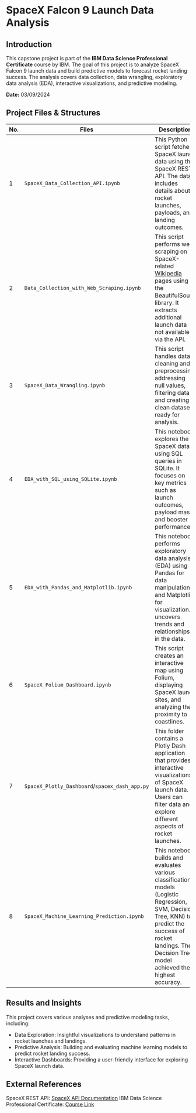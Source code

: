 # SpaceX Falcon 9 Launch Data Analysis

## Introduction
This capstone project is part of the **IBM Data Science Professional Certificate** course by IBM. The goal of this project is to analyze SpaceX Falcon 9 launch data and build predictive models to forecast rocket landing success. The analysis covers data collection, data wrangling, exploratory data analysis (EDA), interactive visualizations, and predictive modeling.

**Date:** 03/09/2024

## Project Files & Structures

| No. | Files | Description |
| --- | ----- | ----------- |
| 1   | `SpaceX_Data_Collection_API.ipynb` | This Python script fetches SpaceX launch data using the SpaceX REST API. The data includes details about rocket launches, payloads, and landing outcomes. |
| 2   | `Data_Collection_with_Web_Scraping.ipynb` | This script performs web scraping on SpaceX-related [Wikipedia](https://en.wikipedia.org/wiki/List_of_Falcon_9_and_Falcon_Heavy_launches) pages using the BeautifulSoup library. It extracts additional launch data not available via the API. |
| 3   | `SpaceX_Data_Wrangling.ipynb` | This script handles data cleaning and preprocessing, addressing null values, filtering data, and creating a clean dataset ready for analysis. |
| 4   | `EDA_with_SQL_using_SQLite.ipynb` | This notebook explores the SpaceX data using SQL queries in SQLite. It focuses on key metrics such as launch outcomes, payload mass, and booster performance. |
| 5   | `EDA_with_Pandas_and_Matplotlib.ipynb` | This notebook performs exploratory data analysis (EDA) using Pandas for data manipulation and Matplotlib for visualization. It uncovers trends and relationships in the data. |
| 6   | `SpaceX_Folium_Dashboard.ipynb` | This script creates an interactive map using Folium, displaying SpaceX launch sites, and analyzing their proximity to coastlines. |
| 7   | `SpaceX_Plotly_Dashboard`/`spacex_dash_app.py`| This folder contains a Plotly Dash application that provides interactive visualizations of SpaceX launch data. Users can filter data and explore different aspects of rocket launches. |
| 8   | `SpaceX_Machine_Learning_Prediction.ipynb` | This notebook builds and evaluates various classification models (Logistic Regression, SVM, Decision Tree, KNN) to predict the success of rocket landings. The Decision Tree model achieved the highest accuracy. |

## Results and Insights
This project covers various analyses and predictive modeling tasks, including:
- Data Exploration: Insightful visualizations to understand patterns in rocket launches and landings.
- Predictive Analysis: Building and evaluating machine learning models to predict rocket landing success.
- Interactive Dashboards: Providing a user-friendly interface for exploring SpaceX launch data.

## External References
SpaceX REST API: [SpaceX API Documentation](https://github.com/r-spacex/SpaceX-API)
IBM Data Science Professional Certificate: [Course Link](https://www.coursera.org/professional-certificates/ibm-data-science)
